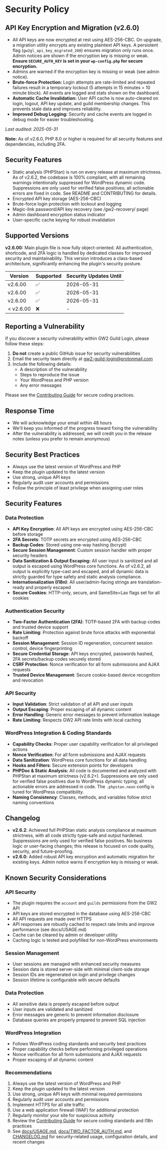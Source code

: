 # Security Policy

## API Key Encryption and Migration (v2.6.0)
- All API keys are now encrypted at rest using AES-256-CBC. On upgrade, a migration utility encrypts any existing plaintext API keys. A persistent flag (`gw2gl_api_key_migrated_260`) ensures migration only runs once. Admin notices are shown if the encryption key is missing or weak. **Ensure `SECURE_AUTH_KEY` is set in your `wp-config.php` for secure encryption.**
- Admins are warned if the encryption key is missing or weak (see admin notice).
- **Brute-force Protection:** Login attempts are rate-limited and repeated failures result in a temporary lockout (5 attempts in 15 minutes = 10 minute block). All events are logged and stats shown on the dashboard.
- **Automatic Cache Invalidation:** User API cache is now auto-cleared on login, logout, API key update, and guild membership changes. This prevents stale data and improves reliability.
- **Improved Debug Logging:** Security and cache events are logged in debug mode for easier troubleshooting.

_Last audited: 2025-05-31_

**Note:** As of v2.6.0, PHP 8.0 or higher is required for all security features and dependencies, including 2FA.

## Security Features

- Static analysis (PHPStan) is run on every release at maximum strictness. As of v2.6.2, the codebase is 100% compliant, with all remaining warnings intentionally suppressed for WordPress dynamic code. Suppressions are only used for verified false positives; all actionable errors are fixed in code. See README and CONTRIBUTING for details.
- Encrypted API key storage (AES-256-CBC)
- Brute-force login protection with lockout and logging
- Magic-link password/API key recovery (see /gw2-recovery/ page)
- Admin dashboard encryption status indicator
- User-specific cache keying for robust invalidation

## Supported Versions

**v2.6.00:** Main plugin file is now fully object-oriented. All authentication, shortcode, and 2FA logic is handled by dedicated classes for improved security and maintainability. This version introduces a class-based architecture, significantly enhancing the plugin's security posture.


| Version | Supported          | Security Updates Until |
| ------- | ------------------ | --------------------- |
| v2.6.00   | :white_check_mark: | 2026-05-31            |
| v2.6.00   | :white_check_mark: | 2026-05-31            |
| v2.6.00   | :white_check_mark: | 2026-05-31            |
| < v2.6.00   | :x:                | -                     |

## Reporting a Vulnerability

If you discover a security vulnerability within GW2 Guild Login, please follow these steps:

1. **Do not** create a public GitHub issue for security vulnerabilities
2. Email the security team directly at [gw2-guild-login@protonmail.com](mailto:gw2-guild-login@protonmail.com)
3. Include the following details:
   - A description of the vulnerability
   - Steps to reproduce the issue
   - Your WordPress and PHP version
   - Any error messages

Please see the [Contributing Guide](CONTRIBUTING.md) for secure coding practices.

## Response Time

- We will acknowledge your email within 48 hours
- We'll keep you informed of the progress toward fixing the vulnerability
- After the vulnerability is addressed, we will credit you in the release notes (unless you prefer to remain anonymous)

## Security Best Practices

- Always use the latest version of WordPress and PHP
- Keep the plugin updated to the latest version
- Use strong, unique API keys
- Regularly audit user accounts and permissions
- Follow the principle of least privilege when assigning user roles

## Security Features

### Data Protection
- **API Key Encryption**: All API keys are encrypted using AES-256-CBC before storage
- **2FA Secrets**: TOTP secrets are encrypted using AES-256-CBC
- **Backup Codes**: Stored using one-way hashing (bcrypt)
- **Secure Session Management**: Custom session handler with proper security headers
- **Data Sanitization & Output Escaping:** All user input is sanitized and all output is escaped using WordPress core functions. As of v2.6.2, all output is explicitly type-cast and escaped, and all dynamic data is strictly guarded for type safety and static analysis compliance.
- **Internationalization (I18n)**: All user/admin-facing strings are translation-ready and properly escaped
- **Secure Cookies**: HTTP-only, secure, and SameSite=Lax flags set for all cookies

### Authentication Security
- **Two-Factor Authentication (2FA)**: TOTP-based 2FA with backup codes and trusted device support
- **Rate Limiting**: Protection against brute force attacks with exponential backoff
- **Session Management**: Session ID regeneration, concurrent session control, device fingerprinting
- **Secure Credential Storage**: API keys encrypted, passwords hashed, 2FA secrets/backup codes securely stored
- **CSRF Protection**: Nonce verification for all form submissions and AJAX requests
- **Trusted Device Management**: Secure cookie-based device recognition and revocation

### API Security
- **Input Validation**: Strict validation of all API and user inputs
- **Output Escaping**: Proper escaping of all dynamic content
- **Error Handling**: Generic error messages to prevent information leakage
- **Rate Limiting**: Respects GW2 API rate limits with local caching

### WordPress Integration & Coding Standards
- **Capability Checks**: Proper user capability verification for all privileged actions
- **Nonce Verification**: For all form submissions and AJAX requests
- **Data Sanitization**: WordPress core functions for all data handling
- **Hooks and Filters**: Secure extension points for developers
- **PHPDoc & Static Analysis:** All code is documented and analyzed with PHPStan at maximum strictness (v2.6.2+). Suppressions are only used for verified false positives due to WordPress dynamic typing; all actionable errors are addressed in code. The `.phpstan.neon` config is tuned for WordPress compatibility.
- **Naming Consistency**: Classes, methods, and variables follow strict naming conventions

## Changelog

- **v2.6.2**: Achieved full PHPStan static analysis compliance at maximum strictness, with all code strictly type-safe and output hardened. Suppressions are only used for verified false positives. No business logic or user-facing changes; this release is focused on code quality, security, and future-proofing.
- **v2.6.0**: Added robust API key encryption and automatic migration for existing keys. Admin notice warns if encryption key is missing or weak.

## Known Security Considerations

### API Security
- The plugin requires the `account` and `guilds` permissions from the GW2 API
- API keys are stored encrypted in the database using AES-256-CBC
- All API requests are made over HTTPS
- API responses are robustly cached to respect rate limits and improve performance (see docs/USAGE.md)
- Cache can be cleared by admin or developer utility
- Caching logic is tested and polyfilled for non-WordPress environments

### Session Management
- User sessions are managed with enhanced security measures
- Session data is stored server-side with minimal client-side storage
- Session IDs are regenerated on login and privilege changes
- Session lifetime is configurable with secure defaults

### Data Protection
- All sensitive data is properly escaped before output
- User inputs are validated and sanitized
- Error messages are generic to prevent information disclosure
- Database queries are properly prepared to prevent SQL injection

### WordPress Integration
- Follows WordPress coding standards and security best practices
- Proper capability checks before performing privileged operations
- Nonce verification for all form submissions and AJAX requests
- Proper escaping of all dynamic content

### Recommendations
1. Always use the latest version of WordPress and PHP
2. Keep the plugin updated to the latest version
3. Use strong, unique API keys with minimal required permissions
4. Regularly audit user accounts and permissions
5. Implement HTTPS for all site traffic
6. Use a web application firewall (WAF) for additional protection
7. Regularly monitor your site for suspicious activity
8. Review the [Contributing Guide](CONTRIBUTING.md) for secure coding standards and I18n practices
9. See [docs/USAGE.md](docs/USAGE.md), [docs/TWO_FACTOR_AUTH.md](docs/TWO_FACTOR_AUTH.md), and [CHANGELOG.md](CHANGELOG.md) for security-related usage, configuration details, and recent changes
